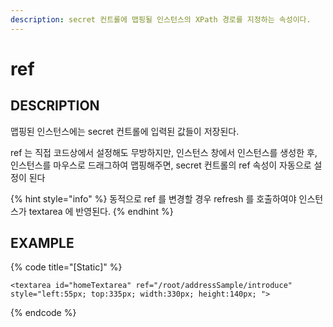 ```yaml
---
description: secret 컨트롤에 맵핑될 인스턴스의 XPath 경로를 지정하는 속성이다.
---
```


# ref

## DESCRIPTION

맵핑된 인스턴스에는 secret 컨트롤에 입력된 값들이 저장된다.

ref 는 직접 코드상에서 설정해도 무방하지만, 인스턴스 창에서 인스턴스를 생성한 후, 인스턴스를 마우스로 드래그하여 맵핑해주면, 
secret 컨트롤의 ref 속성이 자동으로 설정이 된다

{% hint style="info" %}
동적으로 ref 를 변경할 경우 refresh 를 호출하여야 인스턴스가 textarea 에 반영된다.
{% endhint %}

## EXAMPLE

{% code title="\[Static\]" %}
```markup
<textarea id="homeTextarea" ref="/root/addressSample/introduce" style="left:55px; top:335px; width:330px; height:140px; ">
```
{% endcode %}



